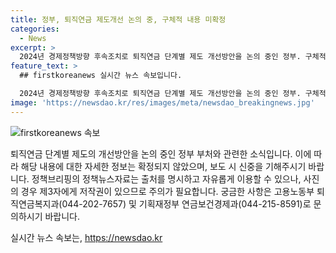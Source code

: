 ```yaml
---
title: 정부, 퇴직연금 제도개선 논의 중, 구체적 내용 미확정
categories:
  - News
excerpt: >
  2024년 경제정책방향 후속조치로 퇴직연금 단계별 제도 개선방안을 논의 중인 정부. 구체적 내용 미확정으로 신중한 보도 요청. 자세한 사항은 고용노동부(044-202-7657), 기획재정부(044-215-8591)로 문의 바람. [출처: 정책브리핑 www.korea.kr]
feature_text: >
  ## firstkoreanews 실시간 뉴스 속보입니다.

  2024년 경제정책방향 후속조치로 퇴직연금 단계별 제도 개선방안을 논의 중인 정부. 구체적 내용 미확정으로 신중한 보도 요청. 자세한 사항은 고용노동부(044-202-7657), 기획재정부(044-215-8591)로 문의 바람. [출처: 정책브리핑 www.korea.kr]
image: 'https://newsdao.kr/res/images/meta/newsdao_breakingnews.jpg'
---
```


<p><img src="https://newsdao.kr/res/images/meta/newsdao_breakingnews.jpg" alt="firstkoreanews 속보" /></p>

<p>퇴직연금 단계별 제도의 개선방안을 논의 중인 정부 부처와 관련한 소식입니다. 이에 따라 해당 내용에 대한 자세한 정보는 확정되지 않았으며, 보도 시 신중을 기해주시기 바랍니다. 정책브리핑의 정책뉴스자료는 출처를 명시하고 자유롭게 이용할 수 있으나, 사진의 경우 제3자에게 저작권이 있으므로 주의가 필요합니다. 궁금한 사항은 고용노동부 퇴직연금복지과(044-202-7657) 및 기획재정부 연금보건경제과(044-215-8591)로 문의하시기 바랍니다. </p>
실시간 뉴스 속보는, <a href="https://newsdao.kr" rel="dofollow">https://newsdao.kr</a>


